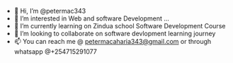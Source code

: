 - 👋 Hi, I’m @petermac343
- 👀 I’m interested in Web and software Development ...
- 🌱 I’m currently learning on Zindua school Software Development Course
- 💞️ I’m looking to collaborate on software devlopment learning journey
- 📫 You can reach me @ petermacaharia343@gmail.com or through whatsapp @+254715291077

<!---
petermac343/petermac343 is a ✨ special ✨ repository because its `README.md` (this file) appears on your GitHub profile.
You can click the Preview link to take a look at your changes.
--->
